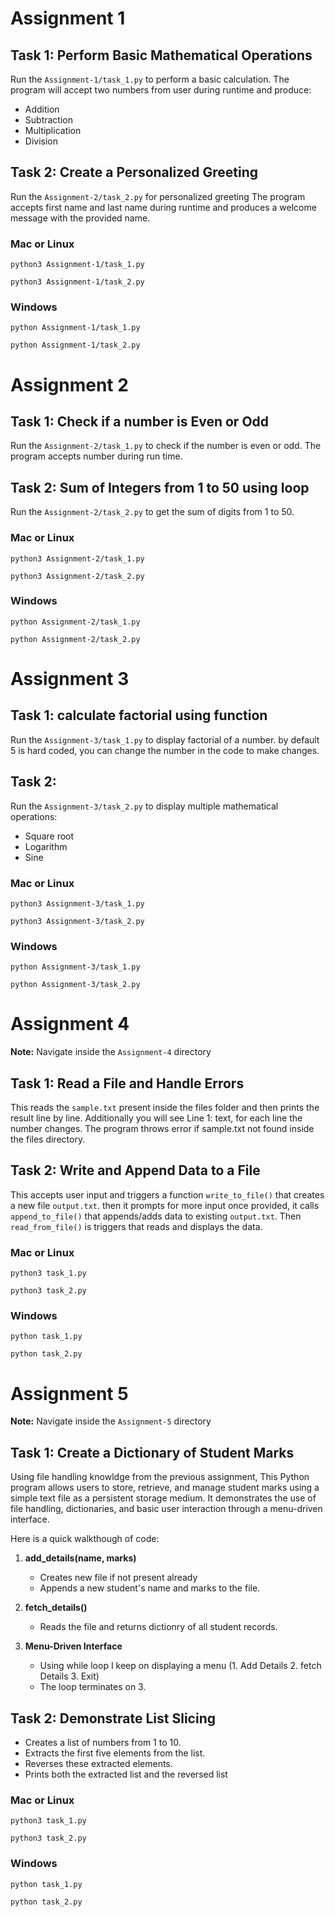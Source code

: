 # Assignment 1

## Task 1: Perform Basic Mathematical Operations
Run the `Assignment-1/task_1.py` to perform a basic calculation.
The program will accept two numbers from user during runtime and produce:
- Addition
- Subtraction
- Multiplication
- Division

## Task 2: Create a Personalized Greeting
Run the `Assignment-2/task_2.py` for personalized greeting
The program accepts first name and last name during runtime and produces a welcome message with the provided name.

### Mac or Linux
```
python3 Assignment-1/task_1.py

python3 Assignment-1/task_2.py
```

### Windows
```
python Assignment-1/task_1.py

python Assignment-1/task_2.py
``` 


# Assignment 2

## Task 1: Check if a number is Even or Odd
Run the `Assignment-2/task_1.py` to check if the number is even or odd.
The program accepts number during run time.

## Task 2: Sum of Integers from 1 to 50 using loop
Run the `Assignment-2/task_2.py` to get the sum of digits from 1 to 50.

### Mac or Linux
```
python3 Assignment-2/task_1.py

python3 Assignment-2/task_2.py
```

### Windows
```
python Assignment-2/task_1.py

python Assignment-2/task_2.py
```


# Assignment 3

## Task 1: calculate factorial using function
Run the `Assignment-3/task_1.py` to display factorial of a number. by default 5 is hard coded, you can change the number in the code to make changes.

## Task 2:
Run the `Assignment-3/task_2.py` to display multiple mathematical operations:
- Square root
- Logarithm
- Sine

### Mac or Linux
```
python3 Assignment-3/task_1.py

python3 Assignment-3/task_2.py
```

### Windows
```
python Assignment-3/task_1.py

python Assignment-3/task_2.py
```

# Assignment 4

**Note:** Navigate inside the `Assignment-4` directory
## Task 1: Read a File and Handle Errors
This reads the `sample.txt` present inside the files folder and then prints the result line by line.
Additionally you will see Line 1: text, for each line the number changes. The program throws error if sample.txt not found inside the files directory.

## Task 2: Write and Append Data to a File
This accepts user input and triggers a function `write_to_file()` that creates a new file `output.txt`. then it prompts for more input once provided, it calls `append_to_file()` that appends/adds data to existing `output.txt`. Then `read_from_file()` is triggers that reads and displays the data.

### Mac or Linux
```
python3 task_1.py

python3 task_2.py
```

### Windows
```
python task_1.py

python task_2.py
```

# Assignment 5

**Note:** Navigate inside the `Assignment-5` directory

## Task 1: Create a Dictionary of Student Marks
Using file handling knowldge from the previous assignment, This Python program allows users to store, retrieve, and manage student marks using a simple text file as a persistent storage medium. It demonstrates the use of file handling, dictionaries, and basic user interaction through a menu-driven interface.

Here is a quick walkthough of code:
1. **add_details(name, marks)**
    - Creates new file if not present already 
    - Appends a new student's name and marks to the file.

2. **fetch_details()**
    - Reads the file and returns dictionry of all student records.

3. **Menu-Driven Interface**
    - Using while loop I keep on displaying a menu
        (1. Add Details 2. fetch Details 3. Exit)
    - The loop terminates on 3.


## Task 2: Demonstrate List Slicing 
- Creates a list of numbers from 1 to 10.
- Extracts the first five elements from the list.
- Reverses these extracted elements.
- Prints both the extracted list and the reversed list

### Mac or Linux
```
python3 task_1.py

python3 task_2.py
```

### Windows
```
python task_1.py

python task_2.py
```
